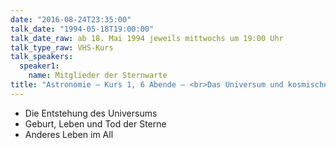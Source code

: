 ```yaml
---
date: "2016-08-24T23:35:00"
talk_date: "1994-05-18T19:00:00"
talk_date_raw: ab 18. Mai 1994 jeweils mittwochs um 19:00 Uhr
talk_type_raw: VHS-Kurs
talk_speakers:
  speaker1:
    name: Mitglieder der Sternwarte
title: "Astronomie – Kurs 1, 6 Abende – <br>Das Universum und kosmische Objekte"
---
```


- Die Entstehung des Universums
- Geburt, Leben und Tod der Sterne
- Anderes Leben im All
